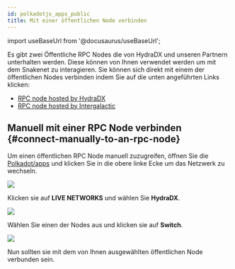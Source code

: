```yaml
---
id: polkadotjs_apps_public 
title: Mit einer öffentlichen Node verbinden
---
```


import useBaseUrl from '@docusaurus/useBaseUrl';

Es gibt zwei Öffentliche RPC Nodes die von HydraDX und unseren Partnern unterhalten werden. Diese können von Ihnen verwendet werden um mit dem Snakenet zu interagieren. Sie können sich direkt mit einem der öffentlichen Nodes verbinden indem Sie auf die unten angeführten Links klicken:

* [RPC node hosted by HydraDX](https://polkadot.js.org/apps/?rpc=wss%3A%2F%2Frpc-01.snakenet.hydradx.io#/explorer)
* [RPC node hosted by Intergalactic](https://polkadot.js.org/apps/?rpc=wss%3A%2F%2Frpc-02.snakenet.hydradx.io#/explorer)


## Manuell mit einer RPC Node verbinden {#connect-manually-to-an-rpc-node}

Um einen öffentlichen RPC Node manuell zuzugreifen, öffnen Sie die [Polkadot/apps](https://polkadot.js.org/apps/) und klicken Sie in die obere linke Ecke um das Netzwerk zu wechseln.


<div style={{textAlign: 'center'}}>
  <img src={useBaseUrl('/polkadotjs-apps/PolkadotJS-APPS-1.png')} />
</div>

Klicken sie auf **LIVE NETWORKS** und wählen Sie **HydraDX**.

<div style={{textAlign: 'center'}}>
  <img src={useBaseUrl('/polkadotjs-apps/public-1.png')} />
</div>

Wählen Sie einen der Nodes aus und klicken sie auf **Switch**.

<div style={{textAlign: 'center'}}>
  <img src={useBaseUrl('/polkadotjs-apps/public-2.png')} />
</div>

Nun sollten sie mit dem von Ihnen ausgewählten öffentlichen Node verbunden sein.